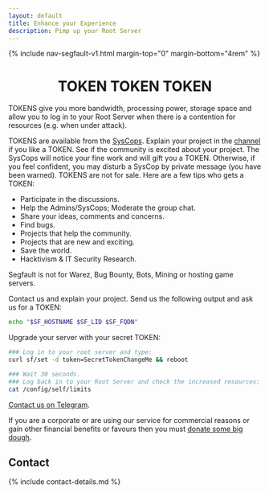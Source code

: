 ```yaml
---
layout: default
title: Enhance your Experience
description: Pimp up your Root Server
---
```


<!-- Begin of ugly CSS navigation styling hack -->
<style>a[href$="/token/"] { font-weight: bold; }</style>
<!-- End of ugly CSS navigation styling hack -->

{% include nav-segfault-v1.html margin-top="0" margin-bottom="4rem" %}

<div style="text-align:center"><h1>TOKEN TOKEN TOKEN</h1></div>

TOKENS give you more bandwidth, processing power, storage space and allow you to log in to your Root Server when there is a contention for resources (e.g. when under attack). 

TOKENS are available from the [SysCops](https://t.me/thcorg). Explain your project in the [channel](https://t.me/thcorg) if you like a TOKEN. See if the community is excited about your project. The SysCops will notice your fine work and will gift you a TOKEN. Otherwise, if you feel confident, you may disturb a SysCop by private message (you have been warned). TOKENS are not for sale. Here are a few tips who gets a TOKEN:

 * Participate in the discussions.
 * Help the Admins/SysCops; Moderate the group chat.
 * Share your ideas, comments and concerns.
 * Find bugs.
 * Projects that help the community.
 * Projects that are new and exciting.
 * Save the world.
 * Hacktivism & IT Security Research.

Segfault is not for Warez, Bug Bounty, Bots, Mining or hosting game servers.  

Contact us and explain your project. Send us the following output and ask us for a TOKEN:
```sh
echo "$SF_HOSTNAME $SF_LID $SF_FQDN"
```

Upgrade your server with your secret TOKEN:
```sh
### Log in to your root server and type:
curl sf/set -d token=SecretTokenChangeMe && reboot
```

```sh
### Wait 30 seconds.
### Log back in to your Root Server and check the increased resources:
cat /config/self/limits
```

[Contact us on Telegram](https://t.me/thcorg).


If you are a corporate or are using our service for commercial reasons or gain other financial benefits or favours then you must [donate some big dough](../upgrade).

## Contact

{% include contact-details.md %}
